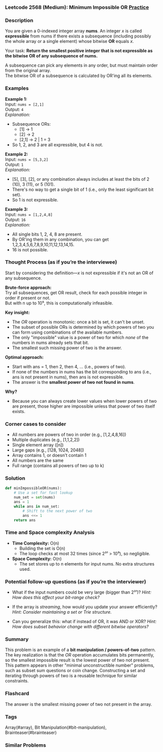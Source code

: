 ### Leetcode 2568 (Medium): Minimum Impossible OR [Practice](https://leetcode.com/problems/minimum-impossible-or)

### Description  
You are given a 0-indexed integer array **nums**. An integer *x* is called **expressible** from nums if there exists a subsequence (including possibly the whole array or a single element) whose bitwise **OR** equals *x*.

Your task: **Return the smallest positive integer that is not expressible as the bitwise OR of any subsequence of nums.**

A subsequence can pick any elements in any order, but must maintain order from the original array.  
The bitwise OR of a subsequence is calculated by OR'ing all its elements.

### Examples  

**Example 1:**  
Input: `nums = [2,1]`  
Output: `4`  
*Explanation:*
- Subsequence ORs:  
  - [1] → 1  
  - [2] → 2  
  - [2,1] → 2 | 1 = 3  
- So 1, 2, and 3 are all expressible, but 4 is not.

**Example 2:**  
Input: `nums = [5,3,2]`  
Output: `1`  
*Explanation:*
- [5], [3], [2], or any combination always includes at least the bits of 2 (10), 3 (11), or 5 (101).
- There's no way to get a single bit of 1 (i.e., only the least significant bit set).  
- So 1 is not expressible.

**Example 3:**  
Input: `nums = [1,2,4,8]`  
Output: `16`  
*Explanation:*
- All single bits 1, 2, 4, 8 are present.  
- By OR'ing them in any combination, you can get 1,2,3,4,5,6,7,8,9,10,11,12,13,14,15.
- 16 is not possible.

### Thought Process (as if you’re the interviewee)  
Start by considering the definition—*x* is not expressible if it's not an OR of any subsequence.

**Brute-force approach:**  
Try all subsequences, get OR result, check for each possible integer in order if present or not.  
But with n up to 10⁵, this is computationally infeasible.

**Key insight:**  
- The *OR* operation is monotonic: once a bit is set, it can't be unset.
- The subset of possible ORs is determined by which powers of two you can form using combinations of the available numbers.
- The only "impossible" value is a power of two for which *none* of the numbers in nums already sets that bit.
- The smallest such missing power of two is the answer.

**Optimal approach:**  
- Start with ans = 1, then 2, then 4, ... (i.e., powers of two).
- If none of the numbers in nums has the bit corresponding to ans (i.e., ans is not present in nums), then ans is not expressible.
- The answer is the **smallest power of two not found in nums**.

**Why?**  
- Because you can always create lower values when lower powers of two are present, those higher are impossible unless that power of two itself exists.

### Corner cases to consider  
- All numbers are powers of two in order (e.g., [1,2,4,8,16])  
- Multiple duplicates (e.g., [1,1,2,2])  
- Single element array ([n])  
- Large gaps (e.g., [128, 1024, 2048])  
- Array contains 1, or doesn't contain 1  
- All numbers are the same  
- Full range (contains all powers of two up to k)

### Solution

```python
def minImpossibleOR(nums):
    # Use a set for fast lookup
    num_set = set(nums)
    ans = 1
    while ans in num_set:
        # Shift to the next power of two
        ans <<= 1
    return ans
```

### Time and Space complexity Analysis  

- **Time Complexity:** O(n)  
  - Building the set is O(n)
  - The loop checks at most 32 times (since 2³¹ > 10⁹), so negligible.
- **Space Complexity:** O(n)  
  - The set stores up to n elements for input nums. No extra structures used.

### Potential follow-up questions (as if you’re the interviewer)  

- What if the input numbers could be very large (bigger than 2³¹)?
  *Hint: How does this affect your bit-range check?*

- If the array is *streaming*, how would you update your answer efficiently?
  *Hint: Consider maintaining a set or Trie structure.*

- Can you generalize this: what if instead of OR, it was AND or XOR?
  *Hint: How does subset behavior change with different bitwise operators?*

### Summary
This problem is an example of a **bit manipulation / powers-of-two** pattern. The key realization is that the *OR* operation accumulates bits permanently, so the smallest impossible result is the lowest power of two not present.  
This pattern appears in other "minimal unconstructible number" problems, such as subset sum questions or coin change. Constructing a set and iterating through powers of two is a reusable technique for similar constraints.


### Flashcard
The answer is the smallest missing power of two not present in the array.

### Tags
Array(#array), Bit Manipulation(#bit-manipulation), Brainteaser(#brainteaser)

### Similar Problems
